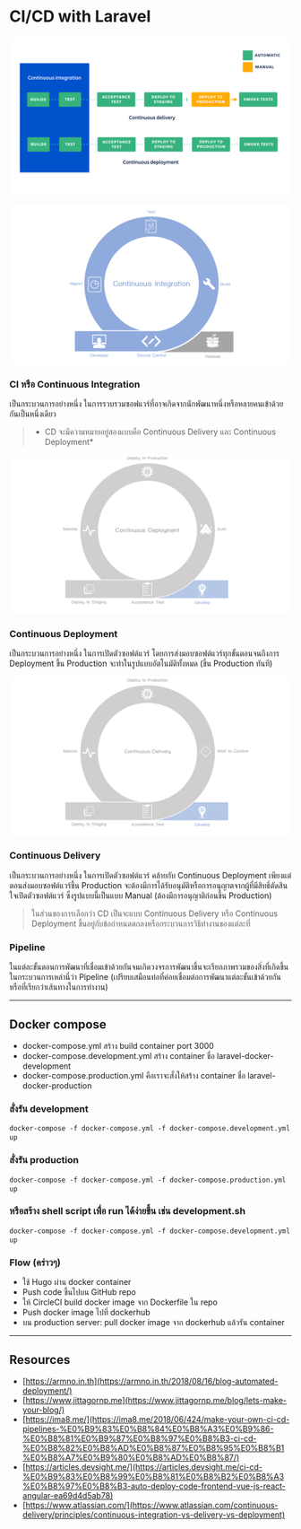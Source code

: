 # CI/CD with Laravel


![ci/cd](cicd.png)

![ci](ci.png)

### CI หรือ Continuous Integration
เป็นกระบวนการอย่างหนึ่ง ในการรวบรวมซอฟแวร์ที่อาจเกิดจากนักพัฒนาหนึ่งหรือหลายคนเข้าด้วยกันเป็นหนึ่งเดียว

> * CD จะมีความหมายอยู่สองแบบคือ Continuous Delivery และ Continuous Deployment*

![cd1](cd1.png)

### Continuous Deployment 
เป็นกระบวนการอย่างหนึ่ง ในการเปิดตัวซอฟต์แวร์ โดยการส่งมอบซอฟต์แวร์ทุกขั้นตอนจนถึงการ Deployment ขึ้น Production จะทำในรูปแบบอัตโนมัติทั้งหมด (ขึ้น Production ทันที)

![cd2](cd2.png)
### Continuous Delivery 
เป็นกระบวนการอย่างหนึ่ง ในการเปิดตัวซอฟต์แวร์ คล้ายกับ Continuous Deployment เพียงแต่ตอนส่งมอบซอฟต์แวร์ขึ้น Production จะต้องมีการได้รับอนุมัติหรือการอนุญาตจากผู้ที่มีสิทธิ์ตัดสินใจเปิดตัวซอฟต์แวร์ ซึ่งรูปแบบนี้เป็นแบบ Manual (ต้องมีการอนุญาติก่อนขึ้น Production)

> ในส่วนของการเลือกว่า CD เป็นจะแบบ Continuous Delivery หรือ Continuous Deployment ขึ้นอยู่กับข้อกำหนดตกลงหรือกระบวนการวิธีทำงานของแต่ละที่

### Pipeline
ในแต่ละขั้นตอนการพัฒนาที่เชื่อมเข้าด้วยกันจนเกิดวงจรการพัฒนาขึ้นจะเรียกภาพรวมของสิ่งที่เกิดขึ้นในกระบวนการเหล่านี่ว่า Pipeline (เปรียบเสมือนท่อที่ค่อยเชื่อมต่อการพัฒนาแต่ละขั้นเข้าด้วยกันหรือที่เรียกว่าเส้นทางในการทำงาน)

------


## Docker compose
- docker-compose.yml สร้าง build container port 3000
- docker-compose.development.yml สร้าง container ชื่อ laravel-docker-development
- docker-compose.production.yml คือเราจะสั่งให้สร้าง container ชื่อ laravel-docker-production

### สั่งรัน development
```
docker-compose -f docker-compose.yml -f docker-compose.development.yml up
```
### สั่งรัน production
```
docker-compose -f docker-compose.yml -f docker-compose.production.yml up
```

### หรือสร้าง shell script เพื่อ run ได้ง่ายขึ้น เช่น development.sh

```
docker-compose -f docker-compose.yml -f docker-compose.development.yml up
```

### Flow (คร่าวๆ)
- ใช้ Hugo ผ่าน docker container
- Push code ขึ้นไปบน GitHub repo
- ให้ CircleCI build docker image จาก Dockerfile ใน repo
- Push docker image ไปที่ dockerhub
- บน production server: pull docker image จาก dockerhub แล้วรัน container



---

## Resources

- [https://armno.in.th](https://armno.in.th/2018/08/16/blog-automated-deployment/)
- [https://www.jittagornp.me](https://www.jittagornp.me/blog/lets-make-your-blog/)
- [https://ima8.me/](https://ima8.me/2018/06/424/make-your-own-ci-cd-pipelines-%E0%B9%83%E0%B8%84%E0%B8%A3%E0%B9%86-%E0%B8%81%E0%B9%87%E0%B8%97%E0%B8%B3-ci-cd-%E0%B8%82%E0%B8%AD%E0%B8%87%E0%B8%95%E0%B8%B1%E0%B8%A7%E0%B9%80%E0%B8%AD%E0%B8%87/)
- [https://articles.devsight.me/](https://articles.devsight.me/ci-cd-%E0%B9%83%E0%B8%99%E0%B8%81%E0%B8%B2%E0%B8%A3%E0%B8%97%E0%B8%B3-auto-deploy-code-frontend-vue-js-react-angular-ea69d4d5ab78)
- [https://www.atlassian.com/](https://www.atlassian.com/continuous-delivery/principles/continuous-integration-vs-delivery-vs-deployment)
